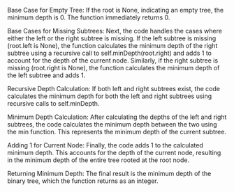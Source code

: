 Base Case for Empty Tree: If the root is None, indicating an empty tree, the minimum depth is 0. The function immediately returns 0.

Base Cases for Missing Subtrees: Next, the code handles the cases where either the left or the right subtree is missing. If the left subtree is missing (root.left is None), the function calculates the minimum depth of the right subtree using a recursive call to self.minDepth(root.right) and adds 1 to account for the depth of the current node. Similarly, if the right subtree is missing (root.right is None), the function calculates the minimum depth of the left subtree and adds 1.

Recursive Depth Calculation: If both left and right subtrees exist, the code calculates the minimum depth for both the left and right subtrees using recursive calls to self.minDepth.

Minimum Depth Calculation: After calculating the depths of the left and right subtrees, the code calculates the minimum depth between the two using the min function. This represents the minimum depth of the current subtree.

Adding 1 for Current Node: Finally, the code adds 1 to the calculated minimum depth. This accounts for the depth of the current node, resulting in the minimum depth of the entire tree rooted at the root node.

Returning Minimum Depth: The final result is the minimum depth of the binary tree, which the function returns as an integer.​
